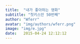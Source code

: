 ```yaml
---
title:  "내가 좋아하는 영화"
subtitle: "첫키스만 50번째"
author: "Wferr"
avatar: "img/authors/wferr.png"
image: "img/e.jpg"
date:   2015-04-24 12:12:12
---
```


